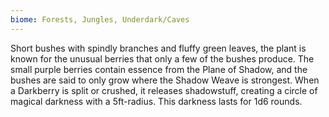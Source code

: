 ```yaml
---
biome: Forests, Jungles, Underdark/Caves
---
```

Short bushes with spindly branches and fluffy green leaves, the plant is known for the unusual berries that only a few of the bushes produce. The small purple berries contain essence from the Plane of Shadow, and the bushes are said to only grow where the Shadow Weave is strongest. When a Darkberry is split or crushed, it releases shadowstuff, creating a circle of magical darkness with a 5ft-radius. This darkness lasts for 1d6 rounds. 

